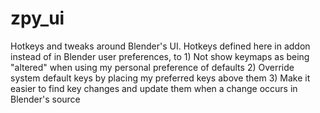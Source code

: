 # zpy_ui
 Hotkeys and tweaks around Blender's UI.
 Hotkeys defined here in addon instead of in Blender user preferences, to
    1) Not show keymaps as being "altered" when using my personal preference of defaults
    2) Override system default keys by placing my preferred keys above them
    3) Make it easier to find key changes and update them when a change occurs in Blender's source
